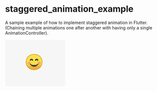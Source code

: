 # staggered_animation_example

A sample example of how to implement staggered animation in Flutter.
(Chaining multiple animations one after another with having only a single  
AnimationController).

![](images/staggered_aniamtion_2022.03.22_18h31m02s_003_.gif)
